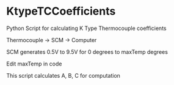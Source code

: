 # KtypeTCCoefficients
Python Script for calculating K Type Thermocouple coefficients

Thermocouple -> SCM -> Computer

SCM generates 0.5V to 9.5V for 0 degrees to maxTemp degrees

Edit maxTemp in code

This script calculates A, B, C for computation
